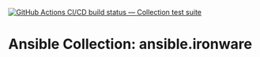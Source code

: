 [![GitHub Actions CI/CD build status — Collection test suite](https://github.com/ansible-collection-migration/ansible.ironware/workflows/Collection%20test%20suite/badge.svg?branch=master)](https://github.com/ansible-collection-migration/ansible.ironware/actions?query=workflow%3A%22Collection%20test%20suite%22)

Ansible Collection: ansible.ironware
=================================================